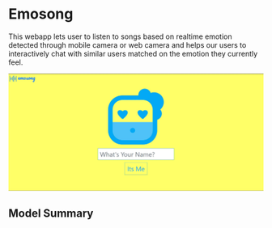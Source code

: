 # Emosong

This webapp lets user to listen to songs based on realtime emotion detected through mobile camera or web camera and helps our users to interactively chat with similar users matched on the emotion they currently feel.

![image_0](https://github.com/RheagalFire/Images/blob/main/jk.JPG)

## Model Summary 

